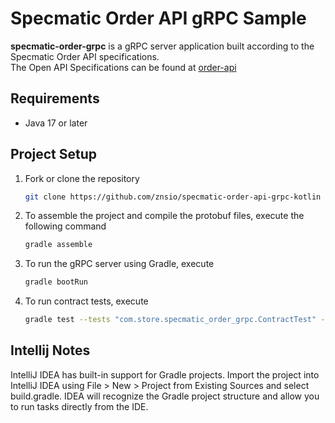 # Specmatic Order API gRPC Sample

**specmatic-order-grpc** is a gRPC server application built according to the Specmatic Order API specifications.<br />
The Open API Specifications can be found
at [order-api](https://github.com/znsio/specmatic-order-contracts/blob/main/in/specmatic/examples/store/api_order_v3.yaml)<br />

## Requirements

- Java 17 or later

## Project Setup

1. Fork or clone the repository
   ```bash
   git clone https://github.com/znsio/specmatic-order-api-grpc-kotlin
   ```
2. To assemble the project and compile the protobuf files, execute the following command
   ```bash
   gradle assemble
   ```
3. To run the gRPC server using Gradle, execute
   ```bash
   gradle bootRun
   ```
4. To run contract tests, execute
   ```bash
   gradle test --tests "com.store.specmatic_order_grpc.ContractTest" --info   
   ```

## Intellij Notes

IntelliJ IDEA has built-in support for Gradle projects. Import the project into IntelliJ IDEA using File > New > Project
from Existing Sources and select build.gradle. IDEA will recognize the Gradle project structure and allow you to run
tasks directly from the IDE.
